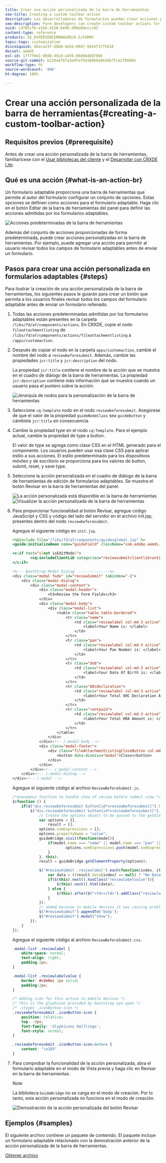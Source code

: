 ```yaml
---
title: Crear una acción personalizada de la barra de herramientas
seo-title: Creating a custom toolbar action
description: Los desarrolladores de formularios pueden crear acciones personalizadas de la barra de herramientas para formularios adaptables en AEM Forms. Usar acciones personalizadas por parte de los autores de formularios puede proporcionar más flujos de trabajo y opciones a los usuarios finales.
seo-description: Form developers can create custom toolbar actions for adaptive forms in AEM Forms. Using custom actions form authors can provide more workflows and options to their end users.
uuid: cd785cfb-e1bb-4158-be9b-d99e04eccc02
content-type: reference
products: SG_EXPERIENCEMANAGER/6.5/FORMS
topic-tags: customization
discoiquuid: 4beca23f-dbb0-4e56-8047-93e4f1775418
docset: aem65
exl-id: 17f7f0e1-09d8-45cd-a4f6-0846bdb079b6
source-git-commit: b220adf6fa3e9faf94389b9a9416b7fca2f89d9d
workflow-type: ht
source-wordcount: '496'
ht-degree: 100%

---
```


# Crear una acción personalizada de la barra de herramientas{#creating-a-custom-toolbar-action}

## Requisitos previos {#prerequisite}

Antes de crear una acción personalizada de la barra de herramientas, familiarícese con el [Usar bibliotecas del cliente](/help/sites-developing/clientlibs.md) y el [Desarrollar con CRXDE Lite](/help/sites-developing/developing-with-crxde-lite.md).

## Qué es una acción {#what-is-an-action-br}

Un formulario adaptable proporciona una barra de herramientas que permite al autor del formulario configurar un conjunto de opciones. Estas opciones se definen como acciones para el formulario adaptable. Haga clic en el botón Editar de la barra de herramientas del panel para definir las acciones admitidas por los formularios adaptables.

![Acciones predeterminadas de la barra de herramientas](assets/default_toolbar_actions.png)

Además del conjunto de acciones proporcionadas de forma predeterminada, puede crear acciones personalizadas en la barra de herramientas. Por ejemplo, puede agregar una acción para permitir al usuario revisar todos los campos de formulario adaptables antes de enviar un formulario.

## Pasos para crear una acción personalizada en formularios adaptables {#steps}

Para ilustrar la creación de una acción personalizada de la barra de herramientas, los siguientes pasos le guiarán para crear un botón que permita a los usuarios finales revisar todos los campos del formulario adaptable antes de enviar un formulario rellenado.

1. Todas las acciones predeterminadas admitidas por los formularios adaptables están presentes en la carpeta `/libs/fd/af/components/actions`. En CRXDE, copie el nodo `fileattachmentlisting` de `/libs/fd/af/components/actions/fileattachmentlisting` a `/apps/customaction`.

1. Después de copiar el nodo en la carpeta `apps/customaction`, cambie el nombre del nodo a `reviewbeforesubmit`. Además, cambie las propiedades `jcr:title` y `jcr:description` del nodo.

   La propiedad `jcr:title` contiene el nombre de la acción que se muestra en el cuadro de diálogo de la barra de herramientas. La propiedad `jcr:description` contiene más información que se muestra cuando un usuario pasa el puntero sobre la acción.

   ![Jerarquía de nodos para la personalización de la barra de herramientas](assets/action3.png)

1. Seleccione `cq:template` nodo en el nodo `reviewbeforesubmit`. Asegúrese de que el valor de la propiedad `guideNodeClass` sea `guideButton` y cámbiela `jcr:title` en consecuencia.
1. Cambie la propiedad type en el nodo `cq:Template`. Para el ejemplo actual, cambie la propiedad de type a button.

   El valor de type se agrega como clase CSS en el HTML generado para el componente. Los usuarios pueden usar esa clase CSS para aplicar estilo a sus acciones. El estilo predeterminado para los dispositivos móviles y de escritorio se proporciona para los valores de button, submit, reset, y save type.

1. Seleccione la acción personalizada en el cuadro de diálogo de la barra de herramientas de edición de formularios adaptables. Se muestra el botón Revisar en la barra de herramientas del panel.

   ![La acción personalizada está disponible en la barra de herramientas](assets/custom_action_available_in_toolbar.png) ![Visualizar la acción personalizada de la barra de herramientas](assets/action7.png)

1. Para proporcionar funcionalidad al botón Revisar, agregue código JavaScript y CSS y código del lado del servidor en el archivo init.jsp, presentes dentro del nodo `reviewbeforesubmit`.

   Agregue el siguiente código en `init.jsp`.

   ```jsp
   <%@include file="/libs/fd/af/components/guidesglobal.jsp" %>
   <guide:initializeBean name="guideField" className="com.adobe.aemds.guide.common.GuideButton"/>
   
   <c:if test="${not isEditMode}">
           <cq:includeClientLib categories="reviewsubmitclientlibruntime" />
   </c:if>
   
   <%--- BootStrap Modal Dialog  --------------%>
   <div class="modal fade" id="reviewSubmit" tabindex="-1">
       <div class="modal-dialog">
           <div class="modal-content">
               <div class="modal-header">
                   <h3>Review the Form Fields</h3>
               </div>
               <div class="modal-body">
                   <div class="modal-list">
                       <table class="table table-bordered">
                           <tr class="name">
                               <td class="reviewlabel col-md-3 active">
                                   <label>Your Name is: </label>
                               </td>
                           </tr>
                           <tr class="pan">
                               <td class="reviewlabel col-md-3 active">
                                   <label>Your Pan Number is: </label>
                               </td>
                           </tr>
                           <tr class="dob">
                               <td class="reviewlabel col-md-3 active">
                                   <label>Your Date Of Birth is: </label>
                               </td>
                           </tr>
                           <tr class="80cdeclaration">
                               <td class="reviewlabel col-md-3 active">
                                   <label>Your Total 80C Declaration Amount is: </label>
                               </td>
                           </tr>
                           <tr class="rentpaid">
                               <td class="reviewlabel col-md-3 active">
                                   <label>Your Total HRA Amount is: </label>
                               </td>
                           </tr>
                       </table>
                   </div>
               </div><!-- /.modal-body -->
               <div class="modal-footer">
                   <div class="fileAttachmentListingCloseButton col-md-2 col-xs-2 col-sm-2">
                       <button data-dismiss="modal">Close</button>
                   </div>
               </div>
           </div><!-- /.modal-content -->
       </div><!-- /.modal-dialog -->
   </div><!-- /.modal -->
   ```

   Agregue el siguiente código al archivo `ReviewBeforeSubmit.js`.

   ```javascript
   /*anonymous function to handle show of review before submit view */
   $(function () {
       if($("div.reviewbeforesubmit button[id*=reviewbeforesubmit]").length > 0) {
           $("div.reviewbeforesubmit button[id*=reviewbeforesubmit]").click(function(){
               // Create the options object to be passed to the getElementProperty API
               var options = {},
                   result = [];
               options.somExpressions = [];
               options.propertyName = "value";
               guideBridge.visit(function(model){
                   if(model.name === "name" || model.name === "pan" || model.name === "dateofbirth" || model.name === "total" || model.name === "totalmonthlyrent"){
                           options.somExpressions.push(model.somExpression);
                   }
               }, this);
               result = guideBridge.getElementProperty(options);
   
               $('#reviewSubmit .reviewlabel').each(function(index, item){
                   var data = ((result.data[index] == null) ? "No Data Filled" : result.data[index]);
                   if($(this).next().hasClass("reviewlabelvalue")){
                       $(this).next().html(data);
                   } else {
                       $(this).after($("<td></td>").addClass("reviewlabelvalue col-md-6 active").html(data));
                   }
               });
               // added because in mobile devices it was causing problem of backdrop
               $("#reviewSubmit").appendTo('body');
               $("#reviewSubmit").modal("show");
           });
       }
   });
   ```

   Agregue el siguiente código al archivo `ReviewBeforeSubmit.css`.

   ```css
   .modal-list .reviewlabel {
       white-space: normal;
       text-align: right;
       padding:2px;
   }
   
   .modal-list .reviewlabelvalue {
       border: #cde0ec 1px solid;
       padding:2px;
   }
   
   /* Adding icon for this action in mobile devices */
   /* This is the glyphicon provided by bootstrap eye-open */
   /* .<type> .iconButton-icon */
   .reviewbeforesubmit .iconButton-icon {
       position: relative;
       top: -8px;
       font-family: 'Glyphicons Halflings';
       font-style: normal;
   }
   
   .reviewbeforesubmit .iconButton-icon:before {
       content: "\e105"
   }
   ```

1. Para comprobar la funcionalidad de la acción personalizada, abra el formulario adaptable en el modo de Vista previa y haga clic en Revisar en la barra de herramientas.

   >[!NOTE]
   >
   >La biblioteca `GuideBridge` no se carga en el modo de creación. Por lo tanto, esta acción personalizada no funciona en el modo de creación.

   ![Demostración de la acción personalizada del botón Revisar ](assets/action9.png)

## Ejemplos {#samples}

El siguiente archivo contiene un paquete de contenido. El paquete incluye un formulario adaptable relacionado con la demostración anterior de la acción personalizada de la barra de herramientas.

[Obtener archivo](assets/customtoolbaractiondemo.zip)
